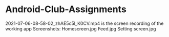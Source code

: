 # Android-Club-Assignments
2021-07-06-08-58-02_zhAE5c5l_K0CV.mp4 is the screen recording of the working app
Screenshots:
Homescreen.jpg
Feed.jpg
Setting screen.jpg

